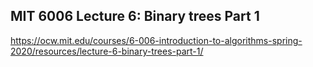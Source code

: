 ## MIT 6006 Lecture 6: Binary trees Part 1

https://ocw.mit.edu/courses/6-006-introduction-to-algorithms-spring-2020/resources/lecture-6-binary-trees-part-1/
